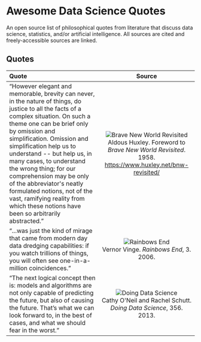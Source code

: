 # Awesome Data Science Quotes
An open source list of philosophical quotes from literature that discuss data science, statistics, and/or artificial intelligence.  All sources are cited and freely-accessible sources are linked.

## Quotes

| Quote | Source |
| :-- | :-: |
| &ldquo;However elegant and memorable, brevity can never, in the nature of things, do justice to all the facts of a complex situation. On such a theme one can be brief only by omission and simplification. Omission and simplification help us to understand -- but help us, in many cases, to understand the wrong thing; for our comprehension may be only of the abbreviator's neatly formulated notions, not of the vast, ramifying reality from which these notions have been so arbitrarily abstracted.&rdquo; | ![Brave New World Revisited](https://upload.wikimedia.org/wikipedia/en/thumb/1/18/BraveNewWorldRevisited.JPG/220px-BraveNewWorldRevisited.JPG) <br/> Aldous Huxley. Foreword to *Brave New World Revisited*. 1958. https://www.huxley.net/bnw-revisited/ |
| &ldquo;...was just the kind of mirage that came from modern day data dredging capabilities: if you watch trillions of things, you will often see one-in-a-million coincidences.&rdquo; | ![Rainbows End](https://upload.wikimedia.org/wikipedia/en/thumb/e/ec/VernorVinge_RainbowsEnd.jpg/220px-VernorVinge_RainbowsEnd.jpg) <br/> Vernor Vinge. *Rainbows End*, 3. 2006. |
| &ldquo;The next logical concept then is: models and algorithms are not only capable of predicting the future, but also of causing the future. That’s what we can look forward to, in the best of cases, and what we should fear in the worst.&rdquo; | ![Doing Data Science](https://covers.oreillystatic.com/images/0636920028529/cat.gif) <br/> Cathy O'Neil and Rachel Schutt. *Doing Data Science*, 356. 2013. |

